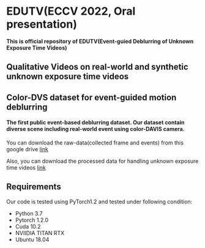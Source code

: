 # EDUTV(ECCV 2022, Oral presentation)
**This is official repository of EDUTV(Event-guied Deblurring of Unknown Exposure Time Videos)**

## Qualitative Videos on real-world and synthetic unknown exposure time videos

## Color-DVS dataset for event-guided motion deblurring
#### The first public event-based deblurring dataset. Our dataset contain diverse scene including real-world event using color-DAVIS camera.
You can download the raw-data(collected frame and events) from this google drive [link](https://drive.google.com/file/d/16qlLDOm5Q6fqpDYxNYMtm7reGfzaOyra/view?usp=sharing)

Also, you can download the processed data for handling unknown exposure time videos [link]()
## Requirements
Our code is tested using PyTorch1.2 and tested under following condition:
* Python 3.7
* Pytorch 1.2.0
* Cuda 10.2
* NVIIDIA TITAN RTX 
* Ubuntu 18.04